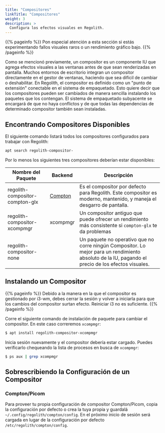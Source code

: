 ```yaml
---
title: "Compositores"
linkTitle: "Compositores"
weight: 3
description: >
  Configura los efectos visuales en Regolith.
---
```


{{% pageinfo %}}
Pon especial atención a esta sección si estás experimentando fallos visuales raros o un rendimiento gráfico bajo.
{{% /pageinfo %}}

Como se mencionó previamente, un compositor es un componente IU que agrega efectos visuales a las ventanas antes de que sean renderizadas en pantalla. Muchos entornos de escritorio integran un compositor directamente en el gestor de ventanas, haciendo que sea difícil de cambiar o deshabilitar. En Regolith, el compositor es definido como un "punto de extensión" conectable en el sistema de empaquetado. Esto quiere decir que los compositores pueden ser cambiados de manera sencilla instalando los paquetes que los contengan. El sistema de empaquetado subyacente se encargará de que no haya conflictos y de que todas las dependencias de determinado compositor también sean instaladas.

## Encontrando Compositores Disponibles

El siguiente comando listará todos los compositores configurados para trabajar con Regolith:
```bash
apt search regolith-compositor-
```

Por lo menos los siguientes tres compositores deberían estar disponibles:

| Nombre del Paquete            | Backend           | Descripción |
|-------------------|-----------------|------|
| regolith-compositor-compton-glx   | [Compton](https://github.com/yshui/picom)        | Es el compositor por defecto para Regolith. Este compositor es moderno, mantenido, y maneja el desgarro de pantalla.|
| regolith-compositor-xcompmgr            | xcompmgr     | Un compositor antiguo que puede ofrecer un rendimiento más consistente si `compton-glx` te da problemas |
| regolith-compositor-none      |   | Un paquete no operativo que no corre ningún Compositor. Lo mejor para un rendimiento absoluto de la IU, pagando el precio de los efectos visuales. |

## Instalando un Compositor

{{% pageinfo %}}
Debido a la manera en la que el compositor es gestionado por i3-wm, debes cerrar la sesión y volver a iniciarla para que los cambios del compositor surtan efecto. Reiniciar i3 no es suficiente.
{{% /pageinfo %}}

Corre el siguiente comando de instalación de paquete para cambiar el compositor. En este caso correremos `xcompmgr`:
```bash
$ apt install regolith-compositor-xcompmgr
```

Inicia sesión nuevamente y el compositor debería estar cargado. Puedes verificarlo chequeando la lista de procesos en busca de `xcompmgr`:
```bash
$ ps aux | grep xcompmgr
```

## Sobrescribiendo la Configuración de un Compositor

### Compton/Picom

Para proveer tu propia configuración de compositor Compton/Picom, copia la configuración por defecto o crea la tuya propia y guardalá `~/.config/regolith/compton/config`. En el próximo inicio de sesión será cargada en lugar de la configuración por defecto `/etc/regolith/compton/config`.